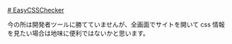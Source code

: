 [# EasyCSSChecker](https://uni928.github.io/EasyCSSChecker/)

今の所は開発者ツールに勝てていませんが、全画面でサイトを開いて css 情報を見たい場合は地味に便利ではないかと思います。
